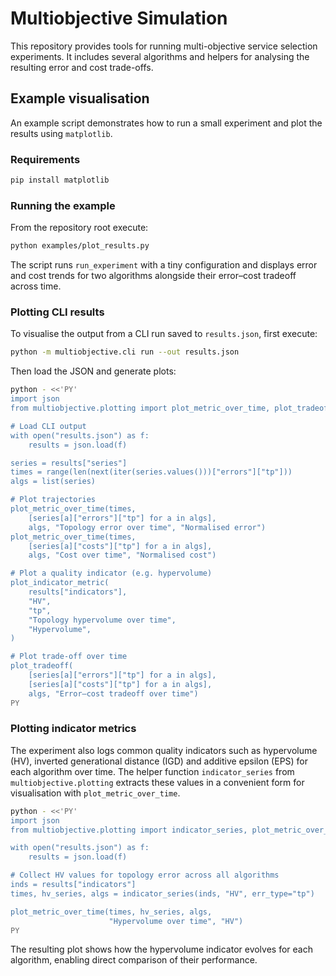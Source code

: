 # Multiobjective Simulation

This repository provides tools for running multi-objective service selection
experiments. It includes several algorithms and helpers for analysing the
resulting error and cost trade-offs.

## Example visualisation

An example script demonstrates how to run a small experiment and plot the
results using `matplotlib`.

### Requirements

```bash
pip install matplotlib
```

### Running the example

From the repository root execute:

```bash
python examples/plot_results.py
```

The script runs `run_experiment` with a tiny configuration and displays error
and cost trends for two algorithms alongside their error–cost tradeoff across
time.

### Plotting CLI results

To visualise the output from a CLI run saved to `results.json`, first execute:

```bash
python -m multiobjective.cli run --out results.json
```

Then load the JSON and generate plots:

```bash
python - <<'PY'
import json
from multiobjective.plotting import plot_metric_over_time, plot_tradeoff, plot_indicator_metric

# Load CLI output
with open("results.json") as f:
    results = json.load(f)

series = results["series"]
times = range(len(next(iter(series.values()))["errors"]["tp"]))
algs = list(series)

# Plot trajectories
plot_metric_over_time(times,
    [series[a]["errors"]["tp"] for a in algs],
    algs, "Topology error over time", "Normalised error")
plot_metric_over_time(times,
    [series[a]["costs"]["tp"] for a in algs],
    algs, "Cost over time", "Normalised cost")

# Plot a quality indicator (e.g. hypervolume)
plot_indicator_metric(
    results["indicators"],
    "HV",
    "tp",
    "Topology hypervolume over time",
    "Hypervolume",
)

# Plot trade-off over time
plot_tradeoff(
    [series[a]["errors"]["tp"] for a in algs],
    [series[a]["costs"]["tp"] for a in algs],
    algs, "Error–cost tradeoff over time")
PY
```

### Plotting indicator metrics

The experiment also logs common quality indicators such as hypervolume (HV),
inverted generational distance (IGD) and additive epsilon (EPS) for each
algorithm over time. The helper function `indicator_series` from
`multiobjective.plotting` extracts these values in a convenient form for
visualisation with `plot_metric_over_time`.

```bash
python - <<'PY'
import json
from multiobjective.plotting import indicator_series, plot_metric_over_time

with open("results.json") as f:
    results = json.load(f)

# Collect HV values for topology error across all algorithms
inds = results["indicators"]
times, hv_series, algs = indicator_series(inds, "HV", err_type="tp")

plot_metric_over_time(times, hv_series, algs,
                      "Hypervolume over time", "HV")
PY
```

The resulting plot shows how the hypervolume indicator evolves for each
algorithm, enabling direct comparison of their performance.
